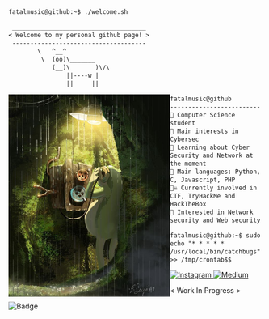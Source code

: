 ```console
fatalmusic@github:~$ ./welcome.sh
```

```
 _____________________________________
< Welcome to my personal github page! >
 -------------------------------------
        \   ^__^
         \  (oo)\_______
            (__)\       )\/\
                ||----w |
                ||     ||
```

<img align="left" src="https://github.com/fatalmusic/fatalmusic/blob/main/frogpic.jpg" alt="frog pic" width="320" />

```
fatalmusic@github
-------------------------
🏫 Computer Science student
🔎 Main interests in Cybersec
🌱 Learning about Cyber Security and Network at the moment
🌟 Main languages: Python, C, Javascript, PHP
🏴‍☠️ Currently involved in CTF, TryHackMe and HackTheBox
🚩 Interested in Network security and Web security
```

```console
fatalmusic@github:~$ sudo echo "* * * * * /usr/local/bin/catchbugs" >> /tmp/crontab$$
```

  <a href="https://instagram.com/stevesebastian7" target="_blank">
    <img src="https://img.shields.io/badge/instagram-%23E4405F.svg?&style=for-the-badge&logo=instagram&logoColor=white&color=071A2C" alt="Instagram"/>
  </a>
  <a href="https://medium.com/@stevesebastian7" target="_blank">
    <img src="https://img.shields.io/badge/medium-%2312100E.svg?&style=for-the-badge&logo=medium&logoColor=white&color=071A2C" alt="Medium"/>
  </a>
  
  < Work In Progress >
  
  ![Badge](https://tryhackme-badges.s3.amazonaws.com/fatalmusic.png)
